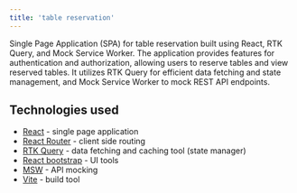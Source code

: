 ```yaml
---
title: 'table reservation'
---
```

Single Page Application (SPA) for table reservation built using React, RTK Query, and Mock Service Worker. The application provides features for authentication and authorization, allowing users to reserve tables and view reserved tables. It utilizes RTK Query for efficient data fetching and state management, and Mock Service Worker to mock REST API endpoints.

## Technologies used

- [React](https://reactjs.org/) - single page application
- [React Router](https://reacttraining.com/react-router/web/guides/philosophy) - client side routing
- [RTK Query](https://redux-toolkit.js.org/rtk-query/overview) - data fetching and caching tool (state manager)
- [React bootstrap](https://react-bootstrap.github.io) - UI tools
- [MSW](https://mswjs.io/) - API mocking
- [Vite](https://vitejs.dev/) - build tool
